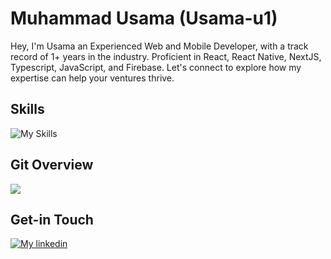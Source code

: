 # Muhammad Usama (Usama-u1)
Hey, I'm Usama an Experienced Web and Mobile Developer, with a track record of 1+ years in the industry. Proficient in React, React Native, NextJS, Typescript, JavaScript, and Firebase.
Let's connect to explore how my expertise can help your ventures thrive.

## Skills
![My Skills](https://skillicons.dev/icons?i=react,nextjs,firebase,nodejs,express,js,ts,bootstrap,materialui,netlify,css,html)


## Git Overview
<img align="center" src="https://github.com/Usama-u1" />


## Get-in Touch

[![My linkedin](https://skillicons.dev/icons?i=linkedin)](https://www.linkedin.com/in/muhammad-usama)
